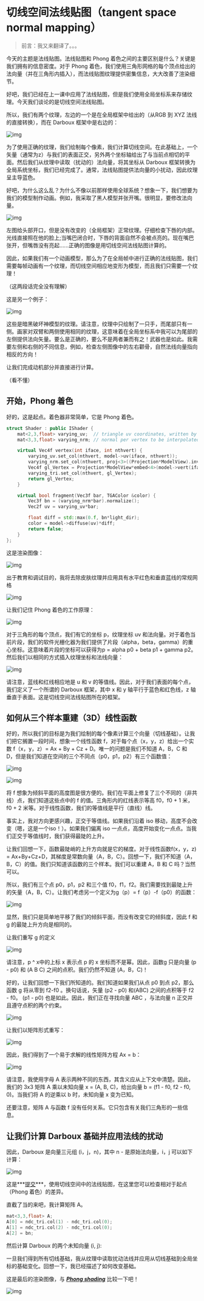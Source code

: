 # 切线空间法线贴图（tangent space normal mapping）

> 前言：我又来翻译了。。。

今天的主题是法线贴图。法线贴图和 Phong 着色之间的主要区别是什么？关键是我们拥有的信息密度。对于 Phong 着色，我们使用三角形网格的每个顶点给出的法向量（并在三角形内插入），而法线贴图纹理提供密集信息，大大改善了渲染细节。



好吧，我们已经在上一课中应用了法线贴图，但是我们使用全局坐标系来存储纹理。今天我们谈论的是切线空间法线贴图。



所以，我们有两个纹理，左边的一个是在全局框架中给出的（从RGB 到 XYZ 法线的直接转换），而在 Darboux 框架中是右边的：



![img](https://raw.githubusercontent.com/ssloy/tinyrenderer/gh-pages/img/06b-tangent-space/nm_textures.jpg)



为了使用正确的纹理，我们绘制每个像素，我们计算切线空间。在此基础上，一个矢量（通常为z）与我们的表面正交，另外两个坐标轴给出了与当前点相切的平面。然后我们从纹理中读取（扰动的）法向量，将其坐标从 Darboux 框架转换为全局系统坐标，我们已经完成了。通常，法线贴图提供法向量的小扰动，因此纹理呈主导蓝色。



好吧，为什么这么乱？为什么不像以前那样使用全球系统？想象一下，我们想要为我们的模型制作动画。例如，我采取了黑人模型并张开嘴。很明显，要修改法向量。

![img](https://raw.githubusercontent.com/ssloy/tinyrenderer/gh-pages/img/06b-tangent-space/global_vs_tangent.jpg)



左图给头部开口，但是没有改变的（全局框架）正常纹理。仔细检查下唇的内部。光线直接照在他的脸上;当嘴巴闭合时，下唇的背面自然不会被点亮的。现在嘴巴张开，但嘴唇没有亮起......正确的图像是用切线空间法线贴图计算的。

因此，如果我们有一个动画模型，那么为了在全局帧中进行正确的法线贴图，我们需要每帧动画有一个纹理，而切线空间相应地变形为模型，而且我们只需要一个纹理！

（这两段话完全没有理解）

这是另一个例子：

![img](https://raw.githubusercontent.com/ssloy/tinyrenderer/gh-pages/img/06b-tangent-space/global_vs_tangent_diablo.jpg)

这些是暗黑破坏神模型的纹理。请注意，纹理中只绘制了一只手，而尾部只有一侧。画家对双臂和两侧使用相同的纹理，这意味着在全局坐标系中我可以为尾部的左侧提供法向矢量。要么是正确的，要么不是两者兼而有之！武器也是如此。我需要左侧和右侧的不同信息，例如，检查左侧图像中的左右颧骨，自然法线向量指向相反的方向！

让我们完成动机部分并直接进行计算。

（看不懂）





## 开始，Phong 着色



好的，这是起点。着色器非常简单，它是 Phong 着色。



```c++
struct Shader : public IShader {
    mat<2,3,float> varying_uv;  // triangle uv coordinates, written by the vertex shader, read by the fragment shader
    mat<3,3,float> varying_nrm; // normal per vertex to be interpolated by FS

    virtual Vec4f vertex(int iface, int nthvert) {
        varying_uv.set_col(nthvert, model->uv(iface, nthvert));
        varying_nrm.set_col(nthvert, proj<3>((Projection*ModelView).invert_transpose()*embed<4>(model->normal(iface, nthvert), 0.f)));
        Vec4f gl_Vertex = Projection*ModelView*embed<4>(model->vert(iface, nthvert));
        varying_tri.set_col(nthvert, gl_Vertex);
        return gl_Vertex;
    }

    virtual bool fragment(Vec3f bar, TGAColor &color) {
        Vec3f bn = (varying_nrm*bar).normalize();
        Vec2f uv = varying_uv*bar;

        float diff = std::max(0.f, bn*light_dir);
        color = model->diffuse(uv)*diff;
        return false;
    }
};
```

这是渲染图像：

![img](https://raw.githubusercontent.com/ssloy/tinyrenderer/gh-pages/img/06b-tangent-space/starting_point_a.jpg)

出于教育和调试目的，我将去除皮肤纹理并应用具有水平红色和垂直蓝线的常规网格

![img](https://raw.githubusercontent.com/ssloy/tinyrenderer/gh-pages/img/06b-tangent-space/starting_point_b.jpg)

让我们记住 Phong 着色的工作原理：

![img](https://raw.githubusercontent.com/ssloy/tinyrenderer/gh-pages/img/06b-tangent-space/grid_texture.png)



对于三角形的每个顶点，我们有它的坐标 p，纹理坐标 uv 和法向量。对于着色当前片段，我们的软件光栅化器为我们提供了片段（alpha，beta，gamma）的重心坐标。这意味着片段的坐标可以获得为p = alpha p0 + beta p1 + gamma p2。然后我们以相同的方式插入纹理坐标和法线向量：

![img](https://raw.githubusercontent.com/ssloy/tinyrenderer/gh-pages/img/06b-tangent-space/f00.png)



请注意，蓝线和红线相应地是 u 和 v 的等值线。因此，对于我们表面的每个点，我们定义了一个所谓的 Darboux 框架，其中 x 和 y 轴平行于蓝色和红色线，z 轴垂直于表面。这是切线空间法线贴图所在的框架。



## 如何从三个样本重建（3D）线性函数



好的，所以我们的目标是为我们绘制的每个像素计算三个向量（切线基础）。让我们把它搁置一段时间，想象一个线性函数 f，对于每个点（x，y，z）给出一个实数 f（x，y，z）= Ax + By + Cz + D。唯一的问题是我们不知道 A，B，C 和 D，但是我们知道在空间的三个不同点（p0，p1，p2）有三个函数值：



![img](https://raw.githubusercontent.com/ssloy/tinyrenderer/gh-pages/img/06b-tangent-space/f01.png)

![img](https://raw.githubusercontent.com/ssloy/tinyrenderer/gh-pages/img/06b-tangent-space/gradient_a.png)



将 f 想象为倾斜平面的高度图是很方便的。我们在平面上修复了三个不同的（非共线）点，我们知道这些点中的 f 的值。三角形内的红线表示等高 f0，f0 + 1 米，f0 + 2 米等。对于线性函数，我们的等值线是平行（直线）线。



事实上，我对方向更感兴趣，正交于等值线。如果我们沿着 iso 移动，高度不会改变（嗯，这是一个iso！）。如果我们偏离 iso 一点点，高度开始变化一点点。当我们正交于等值线时，我们获得最陡的上升。



让我们回想一下，函数最陡峭的上升方向就是它的梯度。对于线性函数f(x，y，z) = Ax+By+Cz+D，其梯度是常数向量（A，B，C）。回想一下，我们不知道（A，B，C）的值。我们只知道该函数的三个样本。我们可以重建 A，B 和 C 吗？当然可以。



所以，我们有三个点 p0，p1，p2 和三个值 f0，f1，f2。我们需要找到最陡上升的矢量（A，B，C）。让我们考虑另一个定义为g（p）= f（p）-f（p0）的函数：

![img](https://raw.githubusercontent.com/ssloy/tinyrenderer/gh-pages/img/06b-tangent-space/gradient_b.png)

显然，我们只是简单地平移了我们的倾斜平面，而没有改变它的倾斜度，因此 f 和 g 的最陡上升方向是相同的。



让我们重写 g 的定义

![img](https://raw.githubusercontent.com/ssloy/tinyrenderer/gh-pages/img/06b-tangent-space/f02.png)

请注意，p ^ x中的上标 x 表示点 p 的 x 坐标而不是幂。因此，函数g 只是向量 (p - p0) 和 (A B C) 之间的点积。我们仍然不知道 (A，B，C)！



好的，让我们回想一下我们所知道的。我们知道如果我们从点 p0 到点 p2，那么函数 g 将从零到 f2-f0 。换句话说，矢量 (p2 - p0) 和(ABC) 之间的点积等于 f2 - f0。 (p1 - p0) 也是如此。因此，我们正在寻找向量 ABC ，与法向量 n 正交并且遵守点积的两个约束。



![img](https://raw.githubusercontent.com/ssloy/tinyrenderer/gh-pages/img/06b-tangent-space/f03.png)



让我们以矩阵形式重写：



![img](https://raw.githubusercontent.com/ssloy/tinyrenderer/gh-pages/img/06b-tangent-space/f04.png)



因此，我们得到了一个易于求解的线性矩阵方程 Ax = b：



![img](https://raw.githubusercontent.com/ssloy/tinyrenderer/gh-pages/img/06b-tangent-space/f05.png)



请注意，我使用字母 A 表示两种不同的东西，其含义应从上下文中清楚。因此，我们的 3x3 矩阵 A 乘以未知向量 x = (A, B, C)，给出向量 b = (f1 - f0, f2 - f0, 0)。当我们将 A 的逆乘以 b 时，未知向量 x 变为已知。

还要注意，矩阵 A 与函数 f 没有任何关系。它只包含有关我们三角形的一些信息。





## 让我们计算 Darboux 基础并应用法线的扰动



因此，Darboux 是向量三元组 (i，j，n)，其中 n - 是原始法向量，i，j 可以如下计算：



![img](https://raw.githubusercontent.com/ssloy/tinyrenderer/gh-pages/img/06b-tangent-space/f06.png)



这是***[提交](https://github.com/ssloy/tinyrenderer/tree/907bb561c38e7bd86db8d99678c0108f2e53d54d)***，使用切线空间中的法线贴图，在这里您可以检查相对于起点（Phong 着色）的差异。



直截了当的来吧，我计算矩阵 A。

```C++
mat<3,3,float> A;
A[0] = ndc_tri.col(1) - ndc_tri.col(0);
A[1] = ndc_tri.col(2) - ndc_tri.col(0);
A[2] = bn;
```



然后计算 Darboux 的两个未知向量 (i, j):



一旦我们得到所有切线基础，我从纹理中读取扰动法线并应用从切线基础到全局坐标的基础变化。回想一下，我已经描述了如何改变基础。



这是最后的渲染图像，与 ***[Phong shading](https://raw.githubusercontent.com/ssloy/tinyrenderer/gh-pages/img/06b-tangent-space/starting_point_a.jpg)*** 比较一下吧！



![img](https://raw.githubusercontent.com/ssloy/tinyrenderer/gh-pages/img/06b-tangent-space/normalmapping.jpg)

